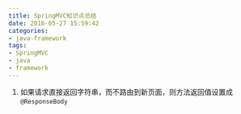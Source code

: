 ```yaml
---
title: SpringMVC知识点总结
date: 2016-05-27 15:59:42
categories:
- java-framework
tags:
- SpringMVC
- java
- framework
---
```

1. 如果请求直接返回字符串，而不路由到新页面，则方法返回值设置成`@ResponseBody`
